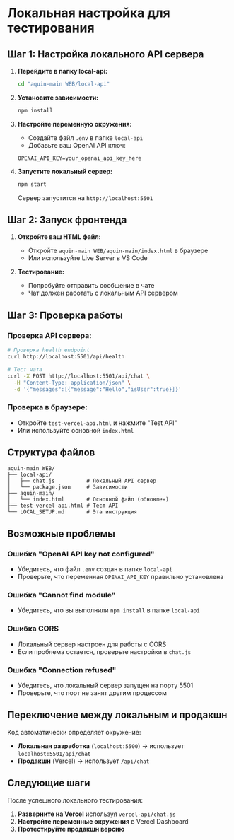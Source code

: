 # Локальная настройка для тестирования

## Шаг 1: Настройка локального API сервера

1. **Перейдите в папку local-api:**
   ```bash
   cd "aquin-main WEB/local-api"
   ```

2. **Установите зависимости:**
   ```bash
   npm install
   ```

3. **Настройте переменную окружения:**
   - Создайте файл `.env` в папке `local-api`
   - Добавьте ваш OpenAI API ключ:
   ```
   OPENAI_API_KEY=your_openai_api_key_here
   ```

4. **Запустите локальный сервер:**
   ```bash
   npm start
   ```
   
   Сервер запустится на `http://localhost:5501`

## Шаг 2: Запуск фронтенда

1. **Откройте ваш HTML файл:**
   - Откройте `aquin-main WEB/aquin-main/index.html` в браузере
   - Или используйте Live Server в VS Code

2. **Тестирование:**
   - Попробуйте отправить сообщение в чате
   - Чат должен работать с локальным API сервером

## Шаг 3: Проверка работы

### Проверка API сервера:
```bash
# Проверка health endpoint
curl http://localhost:5501/api/health

# Тест чата
curl -X POST http://localhost:5501/api/chat \
  -H "Content-Type: application/json" \
  -d '{"messages":[{"message":"Hello","isUser":true}]}'
```

### Проверка в браузере:
- Откройте `test-vercel-api.html` и нажмите "Test API"
- Или используйте основной `index.html`

## Структура файлов

```
aquin-main WEB/
├── local-api/
│   ├── chat.js          # Локальный API сервер
│   └── package.json     # Зависимости
├── aquin-main/
│   └── index.html       # Основной файл (обновлен)
├── test-vercel-api.html # Тест API
└── LOCAL_SETUP.md       # Эта инструкция
```

## Возможные проблемы

### Ошибка "OpenAI API key not configured"
- Убедитесь, что файл `.env` создан в папке `local-api`
- Проверьте, что переменная `OPENAI_API_KEY` правильно установлена

### Ошибка "Cannot find module"
- Убедитесь, что вы выполнили `npm install` в папке `local-api`

### Ошибка CORS
- Локальный сервер настроен для работы с CORS
- Если проблема остается, проверьте настройки в `chat.js`

### Ошибка "Connection refused"
- Убедитесь, что локальный сервер запущен на порту 5501
- Проверьте, что порт не занят другим процессом

## Переключение между локальным и продакшн

Код автоматически определяет окружение:

- **Локальная разработка** (`localhost:5500`) → использует `localhost:5501/api/chat`
- **Продакшн** (Vercel) → использует `/api/chat`

## Следующие шаги

После успешного локального тестирования:

1. **Разверните на Vercel** используя `vercel-api/chat.js`
2. **Настройте переменные окружения** в Vercel Dashboard
3. **Протестируйте продакшн версию** 